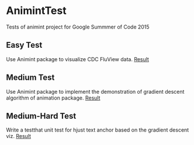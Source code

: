 # AnimintTest

Tests of animint project for Google Summmer of Code 2015 

## Easy Test

Use Animint package to visualize CDC FluView data. [Result](http://tonytsai.name/FluView/index.html)

## Medium Test

Use Animint package to implement the demonstration of gradient descent algorithm of animation package. [Result](http://bl.ocks.org/caijun/raw/de9e0af9f5ce2ca3fb43/)

## Medium-Hard Test

Write a testthat unit test for hjust text anchor based on the gradient descent viz. [Result](https://github.com/caijun/animint/blob/master/tests/testthat/test-hjust-text-anchor.R)
